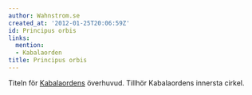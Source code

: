 ```yaml
---
author: Wahnstrom.se
created_at: '2012-01-25T20:06:59Z'
id: Principus orbis
links:
  mention:
  - Kabalaorden
title: Principus orbis
---
```


Titeln för [Kabalaordens] överhuvud. Tillhör Kabalaordens innersta cirkel.

  [Kabalaordens]: Kabalaorden